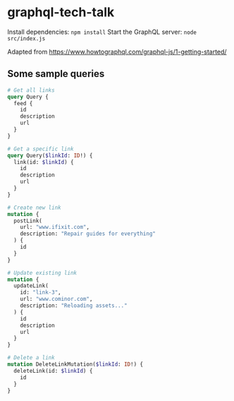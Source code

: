 # graphql-tech-talk

Install dependencies: `npm install`
Start the GraphQL server: `node src/index.js`

Adapted from https://www.howtographql.com/graphql-js/1-getting-started/

## Some sample queries

```graphql
# Get all links
query Query {
  feed {
    id
    description
    url
  }
}

# Get a specific link
query Query($linkId: ID!) {
  link(id: $linkId) {
    id
    description
    url
  }
}

# Create new link
mutation {
  postLink(
    url: "www.ifixit.com",
    description: "Repair guides for everything"
  ) {
    id
  }
}

# Update existing link
mutation {
  updateLink(
    id: "link-3",
    url: "www.cominor.com",
    description: "Reloading assets..."
  ) {
    id
    description
    url
  }
}

# Delete a link
mutation DeleteLinkMutation($linkId: ID!) {
  deleteLink(id: $linkId) {
    id
  }
}
```
